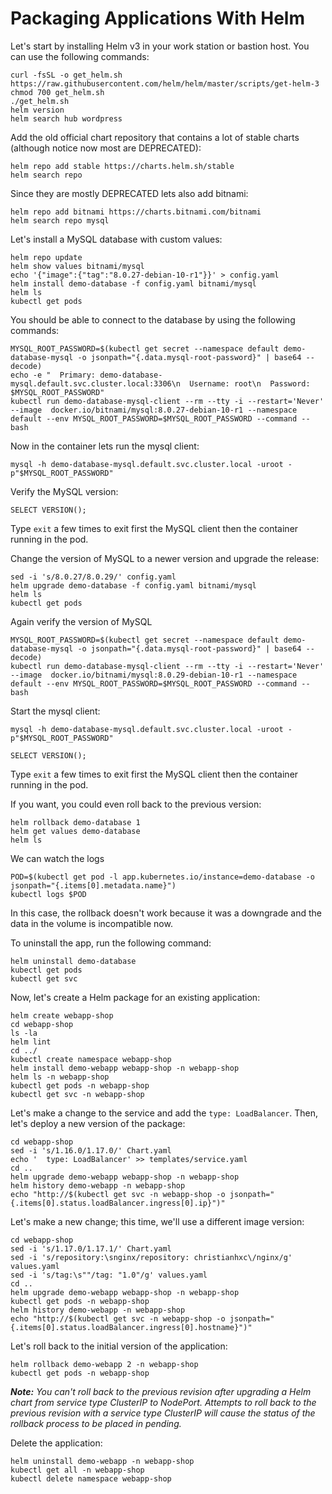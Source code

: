 # Packaging Applications With Helm

Let's start by installing Helm v3 in your work station or bastion host. You can use the following commands:

```
curl -fsSL -o get_helm.sh https://raw.githubusercontent.com/helm/helm/master/scripts/get-helm-3
chmod 700 get_helm.sh
./get_helm.sh
helm version
helm search hub wordpress
```

Add the old official chart repository that contains a lot of stable charts (although notice now most are DEPRECATED):

```
helm repo add stable https://charts.helm.sh/stable
helm search repo
```

Since they are mostly DEPRECATED lets also add bitnami:

```
helm repo add bitnami https://charts.bitnami.com/bitnami
helm search repo mysql
```

Let's install a MySQL database with custom values:

```
helm repo update
helm show values bitnami/mysql
echo '{"image":{"tag":"8.0.27-debian-10-r1"}}' > config.yaml
helm install demo-database -f config.yaml bitnami/mysql
helm ls
kubectl get pods
```

You should be able to connect to the database by using the following commands:

```
MYSQL_ROOT_PASSWORD=$(kubectl get secret --namespace default demo-database-mysql -o jsonpath="{.data.mysql-root-password}" | base64 --decode)
echo -e "  Primary: demo-database-mysql.default.svc.cluster.local:3306\n  Username: root\n  Password: $MYSQL_ROOT_PASSWORD"
kubectl run demo-database-mysql-client --rm --tty -i --restart='Never' --image  docker.io/bitnami/mysql:8.0.27-debian-10-r1 --namespace default --env MYSQL_ROOT_PASSWORD=$MYSQL_ROOT_PASSWORD --command -- bash
```

Now in the container lets run the mysql client:

```
mysql -h demo-database-mysql.default.svc.cluster.local -uroot -p"$MYSQL_ROOT_PASSWORD"
```

Verify the MySQL version:

```
SELECT VERSION();
```

Type `exit` a few times to exit first the MySQL client then the container running in the pod.

Change the version of MySQL to a newer version and upgrade the release:

```
sed -i 's/8.0.27/8.0.29/' config.yaml
helm upgrade demo-database -f config.yaml bitnami/mysql
helm ls
kubectl get pods
```

Again verify the version of MySQL

```
MYSQL_ROOT_PASSWORD=$(kubectl get secret --namespace default demo-database-mysql -o jsonpath="{.data.mysql-root-password}" | base64 --decode)
kubectl run demo-database-mysql-client --rm --tty -i --restart='Never' --image  docker.io/bitnami/mysql:8.0.29-debian-10-r1 --namespace default --env MYSQL_ROOT_PASSWORD=$MYSQL_ROOT_PASSWORD --command -- bash
```

Start the mysql client:

```
mysql -h demo-database-mysql.default.svc.cluster.local -uroot -p"$MYSQL_ROOT_PASSWORD"
```

```
SELECT VERSION();
```

Type `exit` a few times to exit first the MySQL client then the container running in the pod.

If you want, you could even roll back to the previous version:

```
helm rollback demo-database 1
helm get values demo-database
helm ls
```

We can watch the logs

``` 
POD=$(kubectl get pod -l app.kubernetes.io/instance=demo-database -o jsonpath="{.items[0].metadata.name}")
kubectl logs $POD
```

In this case, the rollback doesn't work because it was a downgrade and the data in the volume is incompatible now.

To uninstall the app, run the following command:

```
helm uninstall demo-database
kubectl get pods
kubectl get svc
```

Now, let's create a Helm package for an existing application:

```
helm create webapp-shop
cd webapp-shop
ls -la
helm lint
cd ../
kubectl create namespace webapp-shop
helm install demo-webapp webapp-shop -n webapp-shop
helm ls -n webapp-shop
kubectl get pods -n webapp-shop
kubectl get svc -n webapp-shop
```

Let's make a change to the service and add the `type: LoadBalancer`. Then, let's deploy a new version of the package:

```
cd webapp-shop
sed -i 's/1.16.0/1.17.0/' Chart.yaml
echo '  type: LoadBalancer' >> templates/service.yaml
cd ..
helm upgrade demo-webapp webapp-shop -n webapp-shop
helm history demo-webapp -n webapp-shop
echo "http://$(kubectl get svc -n webapp-shop -o jsonpath="{.items[0].status.loadBalancer.ingress[0].ip}")"
```

Let's make a new change; this time, we'll use a different image version:

```
cd webapp-shop
sed -i 's/1.17.0/1.17.1/' Chart.yaml
sed -i 's/repository:\snginx/repository: christianhxc\/nginx/g' values.yaml
sed -i 's/tag:\s""/tag: "1.0"/g' values.yaml
cd ..
helm upgrade demo-webapp webapp-shop -n webapp-shop
kubectl get pods -n webapp-shop
helm history demo-webapp -n webapp-shop
echo "http://$(kubectl get svc -n webapp-shop -o jsonpath="{.items[0].status.loadBalancer.ingress[0].hostname}")"
```

Let's roll back to the initial version of the application:

```
helm rollback demo-webapp 2 -n webapp-shop
kubectl get pods -n webapp-shop
```

***Note:*** <em>You can't roll back to the previous revision after upgrading a Helm chart from service type ClusterIP to NodePort. Attempts to roll back to the previous revision with a service type ClusterIP will cause the status of the rollback process to be placed in pending.</em>

Delete the application:

```
helm uninstall demo-webapp -n webapp-shop
kubectl get all -n webapp-shop
kubectl delete namespace webapp-shop
```
